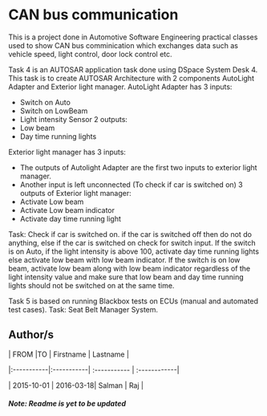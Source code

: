 # CAN bus communication

This is a project done in Automotive Software Engineering practical classes used to show CAN bus comminication which exchanges data such as vehicle speed, light control, door lock control etc.

Task 4 is an AUTOSAR application task done using DSpace System Desk 4. This task is to create AUTOSAR Architecture with 2 components AutoLight Adapter and Exterior light manager.
AutoLight Adapter has 3 inputs: 
- Switch on Auto
- Switch on LowBeam
- Light intensity Sensor
2 outputs: 
- Low beam
- Day time running lights

Exterior light manager has 3 inputs:
- The outputs of Autolight Adapter are the first two inputs to exterior light manager.
- Another input is left unconnected (To check if car is switched on)
3 outputs of Exterior light manager:
- Activate Low beam
- Activate Low beam indicator
- Activate day time running light

Task: Check if car is switched on. if the car is switched off then do not do anything, else if the car is switched on check for switch input. If the switch is on Auto, if the light intensity is above 100, activate day time running lights else activate low beam with low beam indicator. If the switch is on low beam, activate low beam along with low beam indicator regardless of the light intensity value and make sure that low beam and day time running lights should not be switched on at the same time.


Task 5 is based on running Blackbox tests on ECUs (manual and automated test cases). Task: Seat Belt Manager System.


## Author/s

| FROM |TO | Firstname | Lastname | 

|:-----------|:-----------| :----------- | :------------| 

| 2015-10-01 | 2016-03-18| Salman | Raj | 

##### Note: Readme is yet to be updated
